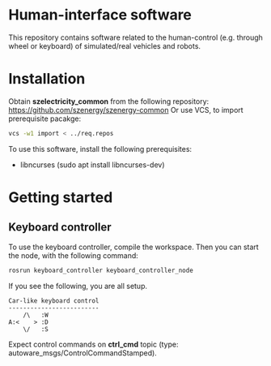 # Human-interface software
This repository contains software related to the human-control (e.g. through wheel or keyboard) of simulated/real vehicles and robots.

# Installation
Obtain __szelectricity_common__ from the following repository: https://github.com/szenergy/szenergy-common
Or use VCS, to import prerequisite pacakge:
```bash
vcs -w1 import < ../req.repos
```

To use this software, install the following prerequisites:
- libncurses (sudo apt install libncurses-dev)

# Getting started

## Keyboard controller
To use the keyboard controller, compile the workspace. Then you can start the node, with the following command:
```bash
rosrun keyboard_controller keyboard_controller_node
```

If you see the following, you are all setup. 
```
Car-like keyboard control
-------------------------
    /\   :W
A:<    > :D
    \/   :S
```
Expect control commands on __ctrl_cmd__ topic (type: autoware_msgs/ControlCommandStamped).
